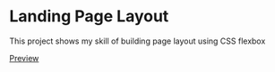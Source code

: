 # Landing Page Layout

This project shows my skill of building page layout using CSS flexbox

[Preview](https://murat-yes-i-am.github.io/odin-foundations-landing-page/)